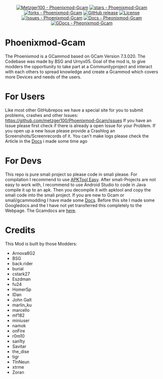 <div align="center">

[![Metzger100 - Phoenixmod-Gcam](https://img.shields.io/static/v1?label=Metzger100&message=Phoenixmod-Gcam&color=blue&logo=github)](https://github.com/Metzger100/Phoenixmod-Gcam)
[![stars - Phoenixmod-Gcam](https://img.shields.io/github/stars/Metzger100/Phoenixmod-Gcam?style=social)](https://github.com/Metzger100/Phoenixmod-Gcam)
[![forks - Phoenixmod-Gcam](https://img.shields.io/github/forks/Metzger100/Phoenixmod-Gcam?style=social)](https://github.com/Metzger100/Phoenixmod-Gcam)
[![GitHub release](https://img.shields.io/github/release/Metzger100/Phoenixmod-Gcam?include_prereleases=&sort=semver&color=blue)](https://github.com/Metzger100/Phoenixmod-Gcam/releases/)
[![License](https://img.shields.io/badge/License-GNU_v3-blue)](#license)
[![Issues - Phoenixmod-Gcam](https://img.shields.io/github/issues/Metzger100/Phoenixmod-Gcam)](https://github.com/Metzger100/Phoenixmod-Gcam/issues)
[![Docs - Pheonixmod-Gcam](https://img.shields.io/badge/Docs-Pheonixmod--Gcam-orange)](https://gcamdocs.com/)
[![GDocs - Pheonixmod-Gcam](https://img.shields.io/badge/GDocs-Pheonixmod--Gcam-yellow)](https://docs.google.com/document/d/1E55pLmJXadr-eJ_C_5m84x3mT7XspnzRQn6FENZ1H0k)
<div align="left">

# Phoenixmod-Gcam

  The Phoenixmod is a GCammod based on GCam Version 7.3.020. The Codebase was made by BSG and Urnyx05.
  Goal of the mod is, to give modders the opportiunity to take part at a Communityproject and interact with each others to spread knowledge and 
  create a Gcammod which covers more Devices and needs of the users.

# For Users

  Like most other GitHubrepos we have a special site for you to submit problems, crashes and other Issues:
  https://github.com/metzger100/Phoenixmod-Gcam/issues
  If you have an Issue please first check if there is already a open Issue for your Problem.
  If you open up a new Issue please provide a Crashlog an Screenshots/Screenrecords of it. You can't make logs please check the Article in the [Docs](https://docs.google.com/document/d/1E55pLmJXadr-eJ_C_5m84x3mT7XspnzRQn6FENZ1H0k/edit#bookmark=id.502ou73v2xfq) i made some time ago
  

# For Devs
  
  This repo is pure smali project so please code in smali please. For compilation I recommend to use [APKTool Easy](https://forum.xda-developers.com/t/tool-windows-apk-easy-tool-v1-59-2-2021-04-03.3333960/). 
  After smali-Projects are not easy to work with, I recommend to use Android Studio to code in Java compile it up to an apk. Then you decompile it with apktool and copy the smali code into the smali project.
  If you are new to Gcam or smali/gcammodding I have made some [Docs](https://gcamdocs.com/). Before this site I made some Googledocs and the I have not yet transferred this completely to the Webpage.
  The Gcamdocs are [here](https://docs.google.com/document/d/1E55pLmJXadr-eJ_C_5m84x3mT7XspnzRQn6FENZ1H0k/).
  
# Credits

  This Mod is built by those Modders:
  * Arnova8G2
  * BSG
  * back.rider
  * burial
  * cstark27
  * Eszdman
  * fu24
  * HomerSp
  * IDan
  * John Galt
  * marlin_ku
  * marcello
  * mf182
  * miniuser
  * namok
  * onFire
  * r0m10
  * san1ty
  * Savitar
  * the_dise
  * tigr
  * TlnNeun
  * xtrme
  * Zoran
